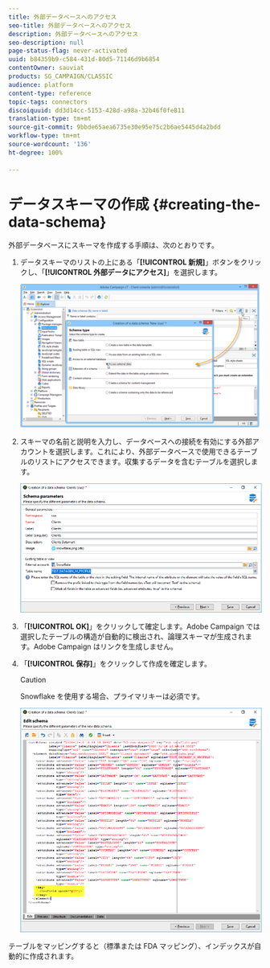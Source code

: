 ```yaml
---
title: 外部データベースへのアクセス
seo-title: 外部データベースへのアクセス
description: 外部データベースへのアクセス
seo-description: null
page-status-flag: never-activated
uuid: b84359b9-c584-431d-80d5-71146d9b6854
contentOwner: sauviat
products: SG_CAMPAIGN/CLASSIC
audience: platform
content-type: reference
topic-tags: connectors
discoiquuid: dd3d14cc-5153-428d-a98a-32b46f0fe811
translation-type: tm+mt
source-git-commit: 9bbde65aea6735e30e95e75c2b6ae5445d4a2bdd
workflow-type: tm+mt
source-wordcount: '136'
ht-degree: 100%

---
```



# データスキーマの作成 {#creating-the-data-schema}

外部データベースにスキーマを作成する手順は、次のとおりです。

1. データスキーマのリストの上にある「**[!UICONTROL 新規]**」ボタンをクリックし、「**[!UICONTROL 外部データにアクセス]**」を選択します。

   ![](assets/wf_new_schema_fda.png)

1. スキーマの名前と説明を入力し、データベースへの接続を有効にする外部アカウントを選択します。これにより、外部データベースで使用できるテーブルのリストにアクセスできます。収集するデータを含むテーブルを選択します。

   ![](assets/wf_new_schema_select_table_fda.png)

1. 「**[!UICONTROL OK]**」をクリックして確定します。Adobe Campaign では選択したテーブルの構造が自動的に検出され、論理スキーマが生成されます。Adobe Campaign はリンクを生成しません。

1. 「**[!UICONTROL 保存]**」をクリックして作成を確定します。

   >[!CAUTION]
   >
   >Snowflake を使用する場合、プライマリキーは必須です。

   ![](assets/wf_new_schema_generate_fda.png)

テーブルをマッピングすると（標準または FDA マッピング）、インデックスが自動的に作成されます。
